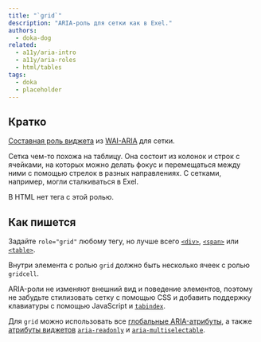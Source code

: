 ```yaml
---
title: "`grid`"
description: "ARIA-роль для сетки как в Exel."
authors:
  - doka-dog
related:
  - a11y/aria-intro
  - a11y/aria-roles
  - html/tables
tags:
  - doka
  - placeholder
---
```


## Кратко

[Составная роль виджета](/a11y/aria-roles/#roli-vidzhetov) из [WAI-ARIA](/a11y/aria-intro/#specifikaciya) для сетки.

Сетка чем-то похожа на таблицу. Она состоит из колонок и строк с ячейками, на которых можно делать фокус и перемещаться между ними с помощью стрелок в разных направлениях. С сетками, например, могли сталкиваться в Exel.

В HTML нет тега с этой ролью.

## Как пишется

Задайте `role="grid"` любому тегу, но лучше всего [`<div>`](/html/div/), [`<span>`](/html/span/) или [`<table>`](/html/tables/).

Внутри элемента с ролью `grid` должно быть несколько ячеек с ролью `gridcell`.

ARIA-роли не изменяют внешний вид и поведение элементов, поэтому не забудьте стилизовать сетку с помощью CSS и добавить поддержку клавиатуры с помощью JavaScript и [`tabindex`](/html/global-attrs/#tabindex).

Для `grid` можно использовать все [глобальные ARIA-атрибуты](/a11y/aria-attrs/#globalnye-atributy), а также [атрибуты виджетов](/a11y/aria-attrs/#atributy-vidzhetov) [`aria-readonly`](/a11y/aria-readonly/) и [`aria-multiselectable`](/a11y/aria-multiselectable/).

